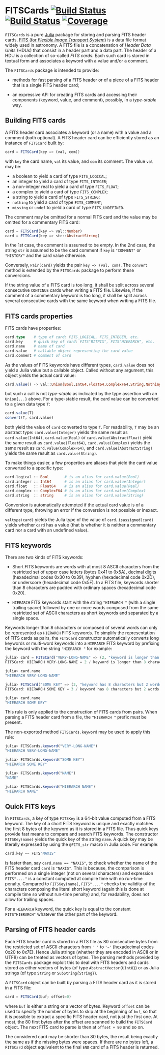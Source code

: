 # FITSCards [![Build Status](https://github.com/emmt/FITSCards.jl/actions/workflows/CI.yml/badge.svg?branch=main)](https://github.com/emmt/FITSCards.jl/actions/workflows/CI.yml?query=branch%3Amain) [![Build Status](https://ci.appveyor.com/api/projects/status/github/emmt/FITSCards.jl?svg=true)](https://ci.appveyor.com/project/emmt/FITSCards-jl) [![Coverage](https://codecov.io/gh/emmt/FITSCards.jl/branch/main/graph/badge.svg)](https://codecov.io/gh/emmt/FITSCards.jl)

`FITSCards` is a pure [Julia](https://julialang.org/) package for storing and
parsing FITS header cards. [FITS (for *Flexible Image Transport
System*)](https://fits.gsfc.nasa.gov/fits_standard.html) is a data file format
widely used in astronomy. A FITS file is a concatenation of *Header Data Units*
(HDUs) that consist in a header part and a data part. The header of a HDU is a
collection of so-called *FITS cards*. Each such card is stored in textual form
and associates a keyword with a value and/or a comment.

The `FITSCards` package is intended to provide:

- methods for fast parsing of a FITS header or of a piece of a FITS header that
  is a single FITS header card;

- an expressive API for creating FITS cards and accessing their components
  (keyword, value, and comment), possibly, in a *type-stable* way.


## Building FITS cards

A FITS header card associates a keyword (or a name) with a value and a comment
(both optional). A FITS header card can be efficiently stored as an instance of
`FITSCard` built by:

``` julia
card = FITSCard(key => (val, com))
```

with `key` the card name, `val` its value, and `com` its comment. The value
`val` may be:

- a boolean to yield a card of type `FITS_LOGICAL`;
- an integer to yield a card of type `FITS_INTEGER`;
- a non-integer real to yield a card of type `FITS_FLOAT`;
- a complex to yield a card of type `FITS_COMPLEX`;
- a string to yield a card of type `FITS_STRING`;
- `nothing` to yield a card of type `FITS_COMMENT`;
- `missing` or `undef` to yield a card of type `FITS_UNDEFINED`.

The comment may be omitted for a normal FITS card and the value may be omitted
for a commentary FITS card:

``` julia
card = FITSCard(key => val::Number)
card = FITSCard(key => str::AbstractString)
```

In the 1st case, the comment is assumed to be empty. In the 2nd case, the
string `str` is assumed to be the card comment if `key` is `"COMMENT"` or
`"HISTORY"` and the card value otherwise.

Conversely, `Pair(card)` yields the pair `key => (val, com)`. The `convert` method
is extended by the `FITSCards` package to perform these conversions.

If the string value of a FITS card is too long, it shall be split across
several consecutive `CONTINUE` cards when writing a FITS file. Likewise, if the
comment of a commentary keyword is too long, it shall be split across several
consecutive cards with the same keyword when writing a FITS file.


## FITS cards properties

FITS cards have properties:

``` julia
card.type    # type of card: FITS_LOGICAL, FITS_INTEGER, etc.
card.key     # quick key of card: FITS"BITPIX", FITS"HIERARCH", etc.
card.name    # name of card
card.value   # callable object representing the card value
card.comment # comment of card
```

As the values of FITS keywords have different types, `card.value` does not
yield a Julia value but a callable object. Called without any argument, this
object yields the actual card value:

``` julia
card.value() -> val::Union{Bool,Int64,Float64,ComplexF64,String,Nothing,Missing}
```

but such a call is not *type-stable* as indicated by the type assertion with an
`Union{...}` above. For a type-stable result, the card value can be converted
to a given data type `T`:

``` julia
card.value(T)
convert(T, card.value)
```

both yield the value of `card` converted to type `T`. For readability, `T` may
be an abstract type: `card.value(Integer)` yields the same result as
`card.value(Int64)`, `card.value(Real)` or `card.value(AbstractFloat)` yield
the same result as `card.value(Float64)`, `card.value(Complex)` yields the same
result as `card.value(ComplexF64)`, and `card.value(AbstractString)` yields the
same result as `card.value(String)`.

To make things easier, a few properties are aliases that yield the card value
converted to a specific type:

``` julia
card.logical :: Bool       # is an alias for card.value(Bool)
card.integer :: Int64      # is an alias for card.value(Integer)
card.float   :: Float64    # is an alias for card.value(Real)
card.complex :: ComplexF64 # is an alias for card.value(Complex)
card.string  :: string     # is an alias for card.value(String)
```

Conversion is automatically attempted if the actual card value is of a
different type, throwing an error if the conversion is not possible or inexact.

`valtype(card)` yields the Julia type of the value of `card`.
`isassigned(card)` yields whether `card` has a value (that is whether it is
neither a commentary card nor a card with an undefined value).


## FITS keywords

There are two kinds of FITS keywords:

- Short FITS keywords are words with at most 8 ASCII characters from the
  restricted set of upper case letters (bytes 0x41 to 0x5A), decimal digits
  (hexadecimal codes 0x30 to 0x39), hyphen (hexadecimal code 0x2D), or
  underscore (hexadecimal code 0x5F). In a FITS file, keywords shorter than 8
  characters are padded with ordinary spaces (hexadecimal code 0x20).

- `HIERARCH` FITS keywords start with the string `"HIERARCH "` (with a single
  trailing space) followed by one or more words composed from the same
  restricted set of ASCII characters as short keywords and separated by a
  single space.

Keywords longer than 8 characters or composed of several words can only be
represented as `HIERARCH` FITS keywords. To simplify the representation of FITS
cards as pairs, the `FITSCard` constructor automatically converts long keywords
or multi-word keywords into a `HIERARCH` FITS keyword by prefixing the keyword
with the string `"HIERARCH "` for example:

``` julia
julia> card = FITSCard("VERY-LONG-NAME" => (2, "keyword is longer than 8 characters"))
FITSCard: HIERARCH VERY-LONG-NAME = 2 / keyword is longer than 8 characters

julia> card.name
"HIERARCH VERY-LONG-NAME"

julia> FITSCard("SOME KEY" => (3, "keyword has 8 characters but 2 words"))
FITSCard: HIERARCH SOME KEY = 3 / keyword has 8 characters but 2 words

julia> card.name
"HIERARCH SOME KEY"

```

This rule is only applied to the construction of FITS cards from pairs. When
parsing a FITS header card from a file, the `"HIERARCH "` prefix must be
present.

The non-exported method `FITSCards.keyword` may be used to apply this rule:

``` julia
julia> FITSCards.keyword("VERY-LONG-NAME")
"HIERARCH VERY-LONG-NAME"

julia> FITSCards.keyword("SOME KEY")
"HIERARCH SOME KEY"

julia> FITSCards.keyword("NAME")
"NAME"

julia> FITSCards.keyword("HIERARCH NAME")
"HIERARCH NAME"
```


## Quick FITS keys

In `FITSCards`, a key of type `FITSKey` is a 64-bit value computed from a FITS
keyword. The key of a short FITS keyword is unique and exactly matches the
first 8 bytes of the keyword as it is stored in a FITS file. Thus quick keys
provide fast means to compare and search FITS keywords. The constructor
`FITSKey(name)` yields the quick key of the string `name`. A quick key may be
literally expressed by using the `@FITS_str` macro in Julia code. For example:

``` julia
card.key == FITS"NAXIS"
```

is faster than, say `card.name == "NAXIS"`, to check whether the name of the
FITS header card `card` is `"NAXIS"`. This is because, the comparison is
performed on a single integer (not on several characters) and expression
`FITS"...."` is a constant computed at compile time with no run-time penalty.
Compared to `FITSKey(name)`, `FITS"...."` checks the validity of the characters
composing the literal short keyword (again this is done at compile time so
without run-time penalty) and, for readability, does not allow for trailing
spaces.

For a `HIERARCH` keyword, the quick key is equal to the constant
`FITS"HIERARCH"` whatever the other part of the keyword.


## Parsing of FITS header cards

Each FITS header card is stored in a FITS file as 80 consecutive bytes from the
restricted set of ASCII characters from `' '` to `'~'` (hexadecimal codes 0x20
to 0x7E). Hence Julia strings (whether they are encoded in ASCII or in UTF8)
can be treated as vectors of bytes. The parsing methods provided by the
`FITSCards` package exploit this to deal with FITS headers and cards stored as
either vectors of bytes (of type `AbstractVector{UInt8}`) or as Julia strings
(of type `String` or `SubString{String}`).

A `FITSCard` object can be built by parsing a FITS header card as it is stored
in a FITS file:

``` julia
card = FITSCard(buf; offset=0)
```

where `buf` is either a string or a vector of bytes. Keyword `offset` can be
used to specify the number of bytes to skip at the beginning of `buf`, so that
it is possible to extract a specific FITS header card, not just the first one.
At most, the 80 first bytes after the offset are scanned to build the
`FITSCard` object. The next FITS card to parse is then at `offset + 80` and so
on.

The considered card may be shorter than 80 bytes, the result being exactly the
same as if the missing bytes were spaces. If there are no bytes left, a
`FITSCard` object equivalent to the final `END` card of a FITS header is
returned.
